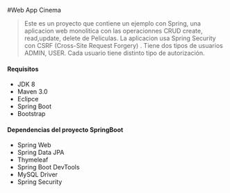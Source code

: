 #Web App Cinema
>  Este es un proyecto que contiene un ejemplo con Spring, una aplicacion web monolitica con las operacionnes CRUD create, read,update, delete de Peliculas. La aplicacion usa Spring Security con CSRF (Cross-Site Request Forgery) . Tiene dos tipos de usuarios ADMIN, USER. Cada usuario tiene distinto tipo de autorización.

#### Requisitos
- JDK 8 
- Maven 3.0
- Eclipce 
- Spring Boot
- Bootstrap

#### Dependencias del proyecto SpringBoot
- Spring Web
- Spring Data JPA
- Thymeleaf
- Spring Boot DevTools
- MySQL Driver
- Spring Security
